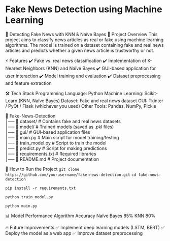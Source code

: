 # Fake News Detection using Machine Learning

🚀 Detecting Fake News with KNN & Naïve Bayes
📌 Project Overview
This project aims to classify news articles as real or fake using machine learning algorithms. The model is trained on a dataset containing fake and real news articles and predicts whether a given news article is trustworthy or not.

⚡ Features
✔️ Fake vs. real news classification
✔️ Implementation of K-Nearest Neighbors (KNN) and Naïve Bayes
✔️ GUI-based application for user interaction
✔️ Model training and evaluation
✔️ Dataset preprocessing and feature extraction

🛠 Tech Stack
Programming Language: Python
Machine Learning: Scikit-Learn (KNN, Naïve Bayes)
Dataset: Fake and real news dataset
GUI: Tkinter / PyQt / Flask (whichever you used)
Other Tools: Pandas, NumPy, Pickle

📁 Fake-News-Detection  
│── 📂 dataset/             # Contains fake and real news datasets  
│── 📂 model/               # Trained models (saved as .pkl files)  
│── 📂 gui/                 # GUI-based application files  
│── 📜 main.py              # Main script for model training/testing  
│── 📜 train_model.py       # Script to train the model  
│── 📜 predict.py           # Script for making predictions  
│── 📜 requirements.txt     # Required libraries  
│── 📜 README.md            # Project documentation  

🚀 How to Run the Project
```git clone https://github.com/yourusername/fake-news-detection.git```
```cd fake-news-detection```

```pip install -r requirements.txt```

```python train_model.py```

```python main.py```

📊 Model Performance
Algorithm	Accuracy
Naïve Bayes	85%
KNN	80%

🔥 Future Improvements
✅ Implement deep learning models (LSTM, BERT)
✅ Deploy the model as a web app
✅ Improve dataset preprocessing
